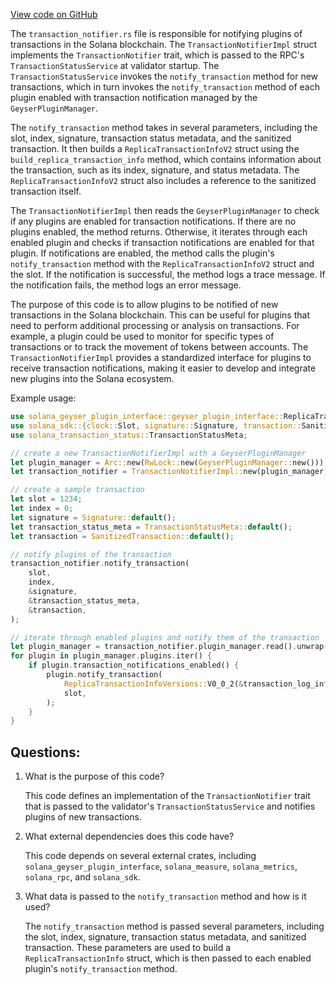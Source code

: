 
[View code on GitHub](https://github.com/solana-labs/solana/blob/master/geyser-plugin-manager/src/transaction_notifier.rs)

The `transaction_notifier.rs` file is responsible for notifying plugins of transactions in the Solana blockchain. The `TransactionNotifierImpl` struct implements the `TransactionNotifier` trait, which is passed to the RPC's `TransactionStatusService` at validator startup. The `TransactionStatusService` invokes the `notify_transaction` method for new transactions, which in turn invokes the `notify_transaction` method of each plugin enabled with transaction notification managed by the `GeyserPluginManager`.

The `notify_transaction` method takes in several parameters, including the slot, index, signature, transaction status metadata, and the sanitized transaction. It then builds a `ReplicaTransactionInfoV2` struct using the `build_replica_transaction_info` method, which contains information about the transaction, such as its index, signature, and status metadata. The `ReplicaTransactionInfoV2` struct also includes a reference to the sanitized transaction itself.

The `TransactionNotifierImpl` then reads the `GeyserPluginManager` to check if any plugins are enabled for transaction notifications. If there are no plugins enabled, the method returns. Otherwise, it iterates through each enabled plugin and checks if transaction notifications are enabled for that plugin. If notifications are enabled, the method calls the plugin's `notify_transaction` method with the `ReplicaTransactionInfoV2` struct and the slot. If the notification is successful, the method logs a trace message. If the notification fails, the method logs an error message.

The purpose of this code is to allow plugins to be notified of new transactions in the Solana blockchain. This can be useful for plugins that need to perform additional processing or analysis on transactions. For example, a plugin could be used to monitor for specific types of transactions or to track the movement of tokens between accounts. The `TransactionNotifierImpl` provides a standardized interface for plugins to receive transaction notifications, making it easier to develop and integrate new plugins into the Solana ecosystem. 

Example usage:

```rust
use solana_geyser_plugin_interface::geyser_plugin_interface::ReplicaTransactionInfoVersions;
use solana_sdk::{clock::Slot, signature::Signature, transaction::SanitizedTransaction};
use solana_transaction_status::TransactionStatusMeta;

// create a new TransactionNotifierImpl with a GeyserPluginManager
let plugin_manager = Arc::new(RwLock::new(GeyserPluginManager::new()));
let transaction_notifier = TransactionNotifierImpl::new(plugin_manager);

// create a sample transaction
let slot = 1234;
let index = 0;
let signature = Signature::default();
let transaction_status_meta = TransactionStatusMeta::default();
let transaction = SanitizedTransaction::default();

// notify plugins of the transaction
transaction_notifier.notify_transaction(
    slot,
    index,
    &signature,
    &transaction_status_meta,
    &transaction,
);

// iterate through enabled plugins and notify them of the transaction
let plugin_manager = transaction_notifier.plugin_manager.read().unwrap();
for plugin in plugin_manager.plugins.iter() {
    if plugin.transaction_notifications_enabled() {
        plugin.notify_transaction(
            ReplicaTransactionInfoVersions::V0_0_2(&transaction_log_info),
            slot,
        );
    }
}
```
## Questions: 
 1. What is the purpose of this code?
    
    This code defines an implementation of the `TransactionNotifier` trait that is passed to the validator's `TransactionStatusService` and notifies plugins of new transactions.

2. What external dependencies does this code have?
    
    This code depends on several external crates, including `solana_geyser_plugin_interface`, `solana_measure`, `solana_metrics`, `solana_rpc`, and `solana_sdk`.

3. What data is passed to the `notify_transaction` method and how is it used?
    
    The `notify_transaction` method is passed several parameters, including the slot, index, signature, transaction status metadata, and sanitized transaction. These parameters are used to build a `ReplicaTransactionInfo` struct, which is then passed to each enabled plugin's `notify_transaction` method.